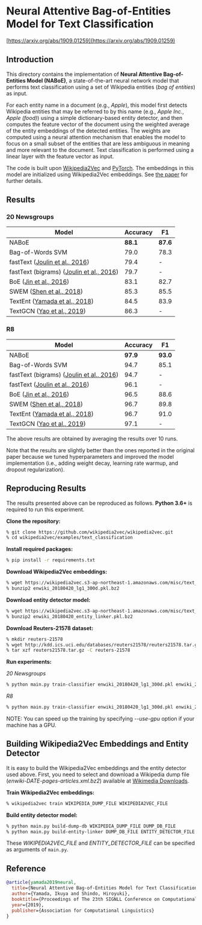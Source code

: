 # Neural Attentive Bag-of-Entities Model for Text Classification

[https://arxiv.org/abs/1909.01259](https://arxiv.org/abs/1909.01259)

## Introduction

This directory contains the implementation of **Neural Attentive Bag-of-Entities Model (NABoE)**, a state-of-the-art neural network model that performs text classification using a set of Wikipedia entities (*bag of entities*) as input.

For each entity name in a document (e.g., *Apple*), this model first detects Wikipedia entities that may be referred to by this name (e.g., *Apple Inc.*, *Apple (food)*) using a simple dictionary-based entity detector, and then computes the feature vector of the document using the weighted average of the entity embeddings of the detected entities.
The weights are computed using a neural attention mechanism that enables the model to focus on a small subset of the entities that are less ambiguous in meaning and more relevant to the document.
Text classification is performed using a linear layer with the feature vector as input.

The code is built upon [Wikipedia2Vec](https://github.com/wikipedia2vec/wikipedia2vec) and [PyTorch](https://pytorch.org/).
The embeddings in this model are initialized using Wikipedia2Vec embeddings.
See [the paper](https://arxiv.org/abs/1909.01259) for further details.

## Results

### 20 Newsgroups

| Model | Accuracy | F1 |
| --- | --- | --- |
| NABoE | **88.1** | **87.6** |
| Bag-of-Words SVM | 79.0 | 78.3 |
| fastText ([Joulin et al., 2016](https://arxiv.org/abs/1607.01759)) | 79.4 | - |
| fastText (bigrams) ([Joulin et al., 2016](https://arxiv.org/abs/1607.01759)) | 79.7 | - |
| BoE ([Jin et al., 2016](https://www.ijcai.org/Proceedings/16/Papers/401.pdf)) | 83.1 | 82.7 |
| SWEM ([Shen et al., 2018](https://arxiv.org/abs/1805.09843)) | 85.3 | 85.5 |
| TextEnt ([Yamada et al., 2018](https://arxiv.org/abs/1806.02960)) | 84.5 | 83.9 |
| TextGCN ([Yao et al., 2019](https://arxiv.org/abs/1809.05679)) | 86.3 | - |

### R8

| Model | Accuracy | F1 |
| --- | --- | --- |
| NABoE | **97.9** | **93.0** |
| Bag-of-Words SVM | 94.7 | 85.1 |
| fastText (bigrams) ([Joulin et al., 2016](https://arxiv.org/abs/1607.01759)) | 94.7 | - |
| fastText ([Joulin et al., 2016](https://arxiv.org/abs/1607.01759)) | 96.1 | - |
| BoE ([Jin et al., 2016](https://www.ijcai.org/Proceedings/16/Papers/401.pdf)) | 96.5 | 88.6 |
| SWEM ([Shen et al., 2018](https://arxiv.org/abs/1805.09843)) | 96.7 | 89.8 |
| TextEnt ([Yamada et al., 2018](https://arxiv.org/abs/1806.02960)) | 96.7 | 91.0 |
| TextGCN ([Yao et al., 2019](https://arxiv.org/abs/1809.05679)) | 97.1 | - |

The above results are obtained by averaging the results over 10 runs.

Note that the results are slightly better than the ones reported in the original paper because we tuned hyperparameters and improved the model implementation (i.e., adding weight decay, learning rate warmup, and dropout regularization).

## Reproducing Results

The results presented above can be reproduced as follows.
**Python 3.6+** is required to run this experiment.

**Clone the repository:**

```bash
% git clone https://github.com/wikipedia2vec/wikipedia2vec.git
% cd wikipedia2vec/examples/text_classification
```

**Install required packages:**

```bash
% pip install -r requirements.txt
```

**Download Wikipedia2Vec embeddings:**

```bash
% wget https://wikipedia2vec.s3-ap-northeast-1.amazonaws.com/misc/text_classification/enwiki_20180420_lg1_300d.pkl.bz2
% bunzip2 enwiki_20180420_lg1_300d.pkl.bz2
```

**Download entity detector model:**

```bash
% wget https://wikipedia2vec.s3-ap-northeast-1.amazonaws.com/misc/text_classification/enwiki_20180420_entity_linker.pkl.bz2
% bunzip2 enwiki_20180420_entity_linker.pkl.bz2
```

**Download Reuters-21578 dataset:**

```bash
% mkdir reuters-21578
% wget http://kdd.ics.uci.edu/databases/reuters21578/reuters21578.tar.gz
% tar xzf reuters21578.tar.gz -C reuters-21578
```

**Run experiments:**

*20 Newsgroups*

```bash
% python main.py train-classifier enwiki_20180420_lg1_300d.pkl enwiki_20180420_entity_linker.pkl --dataset=20ng
```

*R8*

```bash
% python main.py train-classifier enwiki_20180420_lg1_300d.pkl enwiki_20180420_entity_linker.pkl --dataset=r8 --dataset-path=reuters-21578
```

NOTE: You can speed up the training by specifying *--use-gpu* option if your machine has a GPU.

## Building Wikipedia2Vec Embeddings and Entity Detector

It is easy to build the Wikipedia2Vec embeddings and the entity detector used above.
First, you need to select and download a Wikipedia dump file (*enwiki-DATE-pages-articles.xml.bz2*) available at [Wikimedia Downloads](https://dumps.wikimedia.org/enwiki/).

**Train Wikipedia2Vec embeddings:**

```bash
% wikipedia2vec train WIKIPEDIA_DUMP_FILE WIKIPEDIA2VEC_FILE
```

**Build entity detector model:**

```bash
% python main.py build-dump-db WIKIPEDIA_DUMP_FILE DUMP_DB_FILE
% python main.py build-entity-linker DUMP_DB_FILE ENTITY_DETECTOR_FILE
```

These *WIKIPEDIA2VEC_FILE* and *ENTITY_DETECTOR_FILE* can be specified as arguments of `main.py`.

## Reference

```bibtex
@article{yamada2019neural,
  title={Neural Attentive Bag-of-Entities Model for Text Classification},
  author={Yamada, Ikuya and Shindo, Hiroyuki},
  booktitle={Proceedings of The 23th SIGNLL Conference on Computational Natural Language Learning},
  year={2019},
  publisher={Association for Computational Linguistics}
}
```
